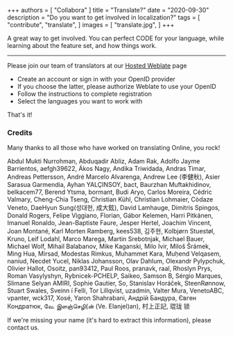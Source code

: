 +++
authors = [
    "Collabora"
]
title = "Translate?"
date = "2020-09-30"
description = "Do you want to get involved in localization?"
tags = [
    "contribute",
    "translate",
]
images = [
    "translate.jpg",
]
+++

A great way to get involved. You can perfect CODE for your language, while learning about the feature set, and how things work.
<!--more-->
---

Please join our team of translators at our [Hosted Weblate](https://hosted.weblate.org/projects/collabora-online/) page
* Create an account or sign in with your OpenID provider
* If you choose the latter, please authorize Weblate to use your OpenID
* Follow the instructions to complete registration
* Select the languages you want to work with

That's it!

### Credits

Many thanks to all those who have worked on translating Online, you rock!

Abdul Mukti Nurrohman, Abduqadir Abliz, Adam Rak, Adolfo Jayme Barrientos, aefgh39622, Ákos Nagy, Andika Triwidada, Andras Timar, Andreas Pettersson, André Marcelo Alvarenga, Andrew Lee (李健秋), Asier Sarasua Garmendia, Ayhan YALÇINSOY, bact, Baurzhan Muftakhidinov, belkacem77, Berend Ytsma, bormant, Budi Aryo, Carlos Moreira, Cédric Valmary, Cheng-Chia Tseng, Christian Kühl, Christian Lohmaier, Còdaze Veneto, DaeHyun Sung(성대현, 成大鉉), David Lamhauge, Dimitris Spingos, Donald Rogers, Felipe Viggiano, Florian, Gábor Kelemen, Harri Pitkänen, Imanuel Ronaldo, Jean-Baptiste Faure, Jesper Hertel, Joachim Vincent, Joan Montané, Karl Morten Ramberg, kees538, 김주현, Kolbjørn Stuestøl, Kruno, Leif Lodahl, Marco Marega, Martin Srebotnjak, Michael Bauer, Michael Wolf, Mihail Balabanov, Mike Kaganski, Milo Ivir, Miloš Šrámek, Ming Hua, Mirsad, Modestas Rimkus, Muhammet Kara, Muḥend Velqasem, naniud, Necdet Yucel, Niklas Johansson, Olav Dahlum, Olexandr Pylypchuk, Olivier Hallot, Osoitz, pan93412, Paul Roos, pranavk, raal, Rhoslyn Prys, Roman Vasylyshyn, Rybnicek-PCHELP, Saikeo, Samson B, Sérgio Marques, Slimane Selyan AMIRI, Sophie Gautier, So, Stanislav Horáček, SteenRønnow, Stuart Swales, Sveinn í Felli, Tor Lillqvist, uzadmin, Valter Mura, VenetoABC, vpanter, wck317, Xosé, Yaron Shahrabani, Андрій Бандура, Євген Кондратюк, வே. இளஞ்செழி(ன் (Ve. Elanjel)an), 村上正記, 琨珑 锁

If we're missing your name (it's hard to extract this information), please contact us.
